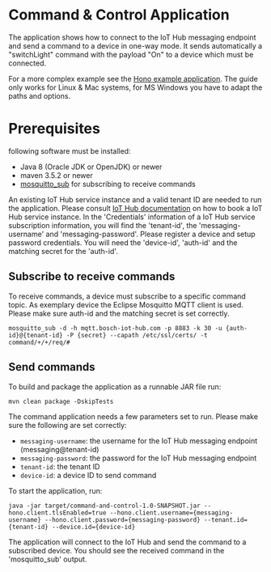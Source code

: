 # Command & Control Application

The application shows how to connect to the IoT Hub messaging endpoint and send a command to a device in one-way mode.
It sends automatically a "switchLight" command with the payload "On" to a device which must be connected.

For a more complex example see the [Hono example application](https://github.com/eclipse/hono/tree/master/example).
The guide only works for Linux & Mac systems, for MS Windows you have to adapt the paths and options.

# Prerequisites  

following software must be installed:

* Java 8 (Oracle JDK or OpenJDK) or newer
* maven 3.5.2 or newer
* [mosquitto_sub](https://mosquitto.org/) for subscribing to receive commands


An existing IoT Hub service instance and a valid tenant ID are needed to run the application. 
Please consult [IoT Hub documentation](https://docs.bosch-iot-hub.com/booktenant.html) on how to book a IoT Hub service instance. 
In the 'Credentials' information of a IoT Hub service subscription information, you will find the 'tenant-id', the 'messaging-username' and 'messaging-password'. 
Please register a device and setup password credentials. You will need the 'device-id', 'auth-id' and the matching secret for the 'auth-id'.  

## Subscribe to receive commands

To receive commands, a device must subscribe to a specific command topic. 
As exemplary device the Eclipse Mosquitto MQTT client is used. Please make sure auth-id and the matching secret is set correctly.
  
~~~
mosquitto_sub -d -h mqtt.bosch-iot-hub.com -p 8883 -k 30 -u {auth-id}@{tenant-id} -P {secret} --capath /etc/ssl/certs/ -t command/+/+/req/#
~~~

## Send commands 

To build and package the application as a runnable JAR file run:

~~~
mvn clean package -DskipTests
~~~

The command application needs a few parameters set to run. Please make sure the following are set correctly:

* `messaging-username`: the username for the IoT Hub messaging endpoint (messaging@tenant-id)
* `messaging-password`: the password for the IoT Hub messaging endpoint
* `tenant-id`: the tenant ID
* `device-id`: a device ID to send command


To start the application, run:

~~~
java -jar target/command-and-control-1.0-SNAPSHOT.jar --hono.client.tlsEnabled=true --hono.client.username={messaging-username} --hono.client.password={messaging-password} --tenant.id={tenant-id} --device.id={device-id}
~~~

The application will connect to the IoT Hub and send the command to a subscribed device. You should see the received command in the 'mosquitto_sub' output. 